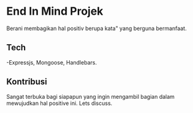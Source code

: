 # End In Mind Projek

Berani membagikan hal positiv berupa kata" yang berguna bermanfaat.

## Tech
-Expressjs, Mongoose, Handlebars.

## Kontribusi

Sangat terbuka bagi siapapun yang ingin mengambil bagian dalam mewujudkan hal positive ini. Lets discuss.